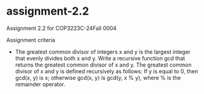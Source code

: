 # assignment-2.2
Assignment 2.2 for COP3223C-24Fall 0004

Assignment criteria
- The greatest common divisor of integers x and y is the largest integer that evenly divides both x and y. Write a recursive function gcd that returns the greatest common divisor of x and y. The greatest common divisor of x and y is defined recursively as follows: If y is equal to 0, then gcd(x, y) is x; otherwise gcd(x, y) is gcd(y, x % y), where % is the remainder operator.
